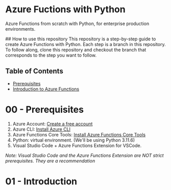 # Azure Fuctions with Python
Azure Functions from scratch with Python, for enterprise production environments.

## How to use this repository
This repository is a step-by-step guide to create Azure Functions with Python. Each step is a branch in this repository. To follow along, clone this repository and checkout the branch that corresponds to the step you want to follow.

## Table of Contents
- [Prerequisites](#00---prerequisites)
- [Introduction to Azure Functions](#01---introduction)

# 00 - Prerequisites
1. Azure Account: [Create a free account](https://azure.microsoft.com/en-us/free)
2. Azure CLI: [Install Azure CLI](https://learn.microsoft.com/en-us/cli/azure/install-azure-cli)
3. Azure Functions Core Tools: [Install Azure Functions Core Tools](https://learn.microsoft.com/en-us/azure/azure-functions/functions-run-local?tabs=macos%2Cisolated-process%2Cnode-v4%2Cpython-v2%2Chttp-trigger%2Ccontainer-apps&pivots=programming-language-python)
4. Python: virtual environment. (We'll be using Python 3.11.6)
5. Visual Studio Code + Azure Functions Extension for VSCode.

*Note: Visual Studio Code and the Azure Functions Extension are NOT strict prerequisites. They are a recommendation*

# 01 - Introduction

